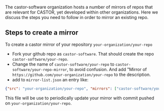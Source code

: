 The castor-software organization hosts a number of mirrors of repos that are relevant for CASTOR, yet developed within other organizations.
Here we discuss the steps you need to follow in order to mirror an existing repo.

## Steps to create a mirror

To create a castor mirror of your repository `your-organization/your-repo`

 * Fork your github repo as `castor-software`. That should create the repo `castor-software/your-repo`.
 * Change the name of `castor-software/your-repo` to `castor-software/your-repo-mirror`, to avoid confusion. And add "Mirror of `https://github.com/your-organization/your-repo` to the description.
 * add to `mirror-list.json` an entry like:
```json
{"src": "your-organization/your-repo", "mirrors": ["castor-software/your-repo"]}
```
This file will be use to periodically update your mirror with commit pushed on `your-organization/your-repo`.

